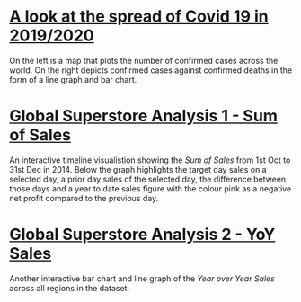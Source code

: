 # [A look at the spread of Covid 19 in 2019/2020](https://public.tableau.com/app/profile/kodai4081/viz/Covid_16658975728850/Dashboard1?publish=yes)
On the left is a map that plots the number of confirmed cases across the world. 
On the right depicts confirmed cases against confirmed deaths in the form of a line graph and bar chart. 

# [Global Superstore Analysis 1 - Sum of Sales](https://public.tableau.com/app/profile/kodai4081/viz/Timeline_16655869304030/Dashboard1?publish=yes)
An interactive timeline visualistion showing the _Sum of Sales_ from 1st Oct to 31st Dec in 2014. 
Below the graph highlights the target day sales on a selected day, a prior day sales of the selected day, the difference between those days and a year to date sales figure with the colour pink as a negative net profit compared to the previous day. 

# [Global Superstore Analysis 2 - YoY Sales](https://public.tableau.com/app/profile/kodai4081/viz/yearoveryearsales_16663190990620/Dashboard1?publish=yes)
Another interactive bar chart and line graph of the _Year over Year Sales_ across all regions in the dataset. 
